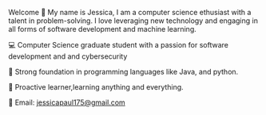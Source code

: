 Welcome 👋
My name is Jessica, I am a computer science ethusiast with a talent in problem-solving. I love leveraging new technology and engaging in all forms of software development and machine learning.

💻 Computer Science graduate student with a passion for software development and and cybersecurity

🚀 Strong foundation in programming languages like Java, and python.

🌟 Proactive learner,learning anything and everything.

📧 Email: jessicapaul175@gmail.com
<!---
Jesscodes123/Jesscodes123 is a ✨ special ✨ repository because its `README.md` (this file) appears on your GitHub profile.
You can click the Preview link to take a look at your changes.
--->
